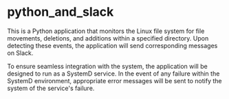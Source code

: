 # python_and_slack

This is a Python application that monitors the Linux file system for file movements, deletions, and additions within a specified directory. Upon detecting these events, the application will send corresponding messages on Slack.

To ensure seamless integration with the system, the application will be designed to run as a SystemD service. In the event of any failure within the SystemD environment, appropriate error messages will be sent to notify the system of the service's failure.
